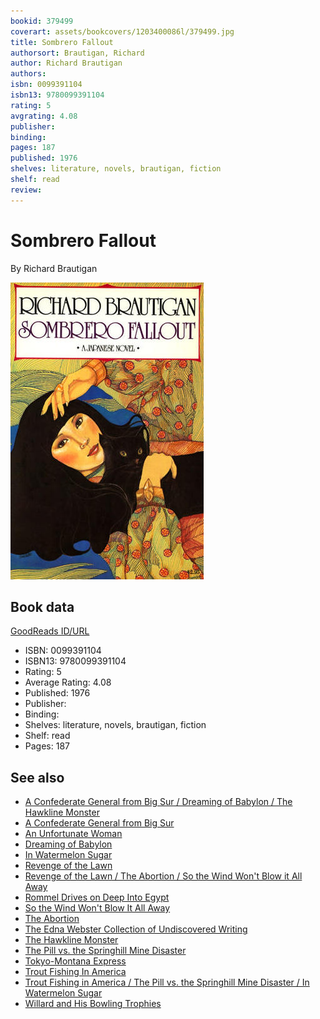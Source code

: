 ```yaml
---
bookid: 379499
coverart: assets/bookcovers/1203400086l/379499.jpg
title: Sombrero Fallout
authorsort: Brautigan, Richard
author: Richard Brautigan
authors: 
isbn: 0099391104
isbn13: 9780099391104
rating: 5
avgrating: 4.08
publisher: 
binding: 
pages: 187
published: 1976
shelves: literature, novels, brautigan, fiction
shelf: read
review: 
---
```


# Sombrero Fallout

By Richard Brautigan

![](../../assets/bookcovers/1203400086l/379499.jpg)

## Book data

[GoodReads ID/URL](https://www.goodreads.com/book/show/379499)

- ISBN: 0099391104
- ISBN13: 9780099391104
- Rating: 5
- Average Rating: 4.08
- Published: 1976
- Publisher: 
- Binding: 
- Shelves: literature, novels, brautigan, fiction
- Shelf: read
- Pages: 187


## See also

- [A Confederate General from Big Sur / Dreaming of Babylon / The Hawkline Monster](A_Confederate_General_from_Big_Sur_-_Dreaming_of_Babylon_-_The_Hawkline_Monster.md)
- [A Confederate General from Big Sur](A_Confederate_General_from_Big_Sur.md)
- [An Unfortunate Woman](An_Unfortunate_Woman.md)
- [Dreaming of Babylon](Dreaming_of_Babylon.md)
- [In Watermelon Sugar](In_Watermelon_Sugar.md)
- [Revenge of the Lawn](Revenge_of_the_Lawn.md)
- [Revenge of the Lawn / The Abortion / So the Wind Won't Blow it All Away](Revenge_of_the_Lawn_-_The_Abortion_-_So_the_Wind_Wont_Blow_it_All_Away.md)
- [Rommel Drives on Deep Into Egypt](Rommel_Drives_on_Deep_Into_Egypt.md)
- [So the Wind Won't Blow It All Away](So_the_Wind_Wont_Blow_It_All_Away.md)
- [The Abortion](The_Abortion.md)
- [The Edna Webster Collection of Undiscovered Writing](The_Edna_Webster_Collection_of_Undiscovered_Writing.md)
- [The Hawkline Monster](The_Hawkline_Monster.md)
- [The Pill vs. the Springhill Mine Disaster](The_Pill_vs_the_Springhill_Mine_Disaster.md)
- [Tokyo-Montana Express](Tokyo-Montana_Express.md)
- [Trout Fishing In America](Trout_Fishing_In_America.md)
- [Trout Fishing in America / The Pill vs. the Springhill Mine Disaster / In Watermelon Sugar](Trout_Fishing_in_America_-_The_Pill_vs_the_Springhill_Mine_Disaster_-_In_Watermelon_Sugar.md)
- [Willard and His Bowling Trophies](Willard_and_His_Bowling_Trophies.md)
